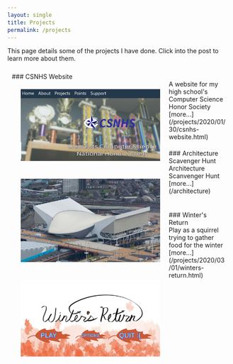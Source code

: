 ```yaml
---
layout: single
title: Projects
permalink: /projects
---
```


This page details some of the projects I have done. Click into the post to learn more about them.



<div markdown="1" style="padding: 10px">
### CSNHS Website
<img style="float: left; padding: 20px;" src="/assets/images/nhs.PNG" width="65%" />
<br/>
A website for my high school's Computer Science Honor Society [more...](/projects/2020/01/30/csnhs-website.html)
<br/>
</div>

<div markdown="1" style="padding: 10px">
### Architecture Scavenger Hunt
<img style="float: left; padding: 20px;" src="/assets/arch/exterior_3.jpg" width="65%" height="10%"/>
<br/>
Architecture Scanvenger Hunt [more...](/architecture)
</div>

<div markdown="1" style="padding: 10px; margins: 10px">
<br/>
### Winter's Return
<img style="float: left; padding: 20px;" src="/assets/images/sq_title.png" width="65%" height="10%"/>
<br/>
Play as a squirrel trying to gather food for the winter [more...](/projects/2020/03/01/winters-return.html)
</div>